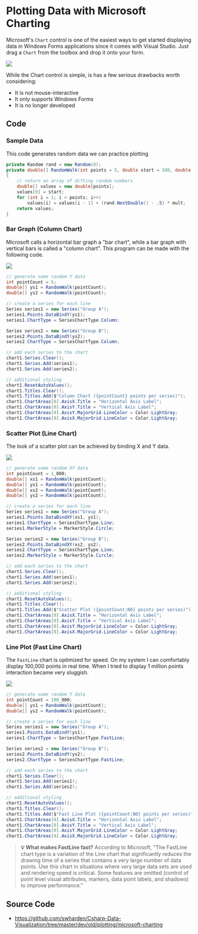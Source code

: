 # Plotting Data with Microsoft Charting

Microsoft's `Chart` control is one of the easiest ways to get started displaying data in Windows Forms applications since it comes with Visual Studio. Just drag a `Chart` from the toolbox and drop it onto your form.

![](graphics/microsoft-charting-toolbox.png)

While the Chart control is simple, is has a few serious drawbacks worth considering:
* It is not mouse-interactive
* It only supports Windows Forms
* It is no longer developed

## Code

### Sample Data

This code generates random data we can practice plotting

```cs
private Random rand = new Random(0);
private double[] RandomWalk(int points = 5, double start = 100, double mult = 50)
{
    // return an array of difting random numbers
    double[] values = new double[points];
    values[0] = start;
    for (int i = 1; i < points; i++)
        values[i] = values[i - 1] + (rand.NextDouble() - .5) * mult;
    return values;
}
```

### Bar Graph (Column Chart)

Microsoft calls a horizontal bar graph a "bar chart", while a bar graph with vertical bars is called a "column chart". This program can be made with the following code.

![](graphics/quickstart-bar.png)

```cs
// generate some random Y data
int pointCount = 5;
double[] ys1 = RandomWalk(pointCount);
double[] ys2 = RandomWalk(pointCount);

// create a series for each line
Series series1 = new Series("Group A");
series1.Points.DataBindY(ys1);
series1.ChartType = SeriesChartType.Column;

Series series2 = new Series("Group B");
series2.Points.DataBindY(ys2);
series2.ChartType = SeriesChartType.Column;

// add each series to the chart
chart1.Series.Clear();
chart1.Series.Add(series1);
chart1.Series.Add(series2);

// additional styling
chart1.ResetAutoValues();
chart1.Titles.Clear();
chart1.Titles.Add($"Column Chart ({pointCount} points per series)");
chart1.ChartAreas[0].AxisX.Title = "Horizontal Axis Label";
chart1.ChartAreas[0].AxisY.Title = "Vertical Axis Label";
chart1.ChartAreas[0].AxisY.MajorGrid.LineColor = Color.LightGray;
chart1.ChartAreas[0].AxisX.MajorGrid.LineColor = Color.LightGray;
```

### Scatter Plot (Line Chart)

The look of a scatter plot can be achieved by binding X and Y data.

![](graphics/quickstart-scatter.png)

```cs
// generate some random XY data
int pointCount = 1_000;
double[] xs1 = RandomWalk(pointCount);
double[] ys1 = RandomWalk(pointCount);
double[] xs2 = RandomWalk(pointCount);
double[] ys2 = RandomWalk(pointCount);

// create a series for each line
Series series1 = new Series("Group A");
series1.Points.DataBindXY(xs1, ys1);
series1.ChartType = SeriesChartType.Line;
series1.MarkerStyle = MarkerStyle.Circle;

Series series2 = new Series("Group B");
series2.Points.DataBindXY(xs2, ys2);
series2.ChartType = SeriesChartType.Line;
series2.MarkerStyle = MarkerStyle.Circle;

// add each series to the chart
chart1.Series.Clear();
chart1.Series.Add(series1);
chart1.Series.Add(series2);

// additional styling
chart1.ResetAutoValues();
chart1.Titles.Clear();
chart1.Titles.Add($"Scatter Plot ({pointCount:N0} points per series)");
chart1.ChartAreas[0].AxisX.Title = "Horizontal Axis Label";
chart1.ChartAreas[0].AxisY.Title = "Vertical Axis Label";
chart1.ChartAreas[0].AxisY.MajorGrid.LineColor = Color.LightGray;
chart1.ChartAreas[0].AxisX.MajorGrid.LineColor = Color.LightGray;
```

### Line Plot (Fast Line Chart)

The `FastLine` chart is optimized for speed. On my system I can comfortably display 100,000 points in real time. When I tried to display 1 million points interaction became very sluggish.

![](graphics/quickstart-fast-line.png)

```cs
// generate some random Y data
int pointCount = 100_000;
double[] ys1 = RandomWalk(pointCount);
double[] ys2 = RandomWalk(pointCount);

// create a series for each line
Series series1 = new Series("Group A");
series1.Points.DataBindY(ys1);
series1.ChartType = SeriesChartType.FastLine;

Series series2 = new Series("Group B");
series2.Points.DataBindY(ys2);
series2.ChartType = SeriesChartType.FastLine;

// add each series to the chart
chart1.Series.Clear();
chart1.Series.Add(series1);
chart1.Series.Add(series2);

// additional styling
chart1.ResetAutoValues();
chart1.Titles.Clear();
chart1.Titles.Add($"Fast Line Plot ({pointCount:N0} points per series)");
chart1.ChartAreas[0].AxisX.Title = "Horizontal Axis Label";
chart1.ChartAreas[0].AxisY.Title = "Vertical Axis Label";
chart1.ChartAreas[0].AxisY.MajorGrid.LineColor = Color.LightGray;
chart1.ChartAreas[0].AxisX.MajorGrid.LineColor = Color.LightGray;
```

> **💡 What makes FastLine fast?** According to Microsoft, "The FastLine chart type is a variation of the Line chart that significantly reduces the drawing time of a series that contains a very large number of data points. Use this chart in situations where very large data sets are used and rendering speed is critical. Some features are omitted (control of point level visual attributes, markers, data point labels, and shadows) to improve performance."

## Source Code

* https://github.com/swharden/Csharp-Data-Visualization/tree/master/dev/old/plotting/microsoft-charting
